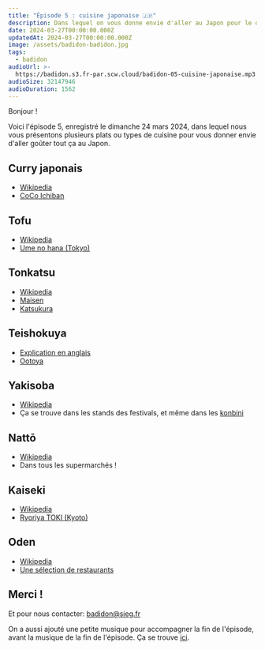 ```yaml
---
title: "Épisode 5 : cuisine japonaise 🇯🇵"
description: Dans lequel on vous donne envie d'aller au Japon pour le dîner
date: 2024-03-27T00:00:00.000Z
updatedAt: 2024-03-27T00:00:00.000Z
image: /assets/badidon-badidon.jpg
tags:
  - badidon
audioUrl: >-
  https://badidon.s3.fr-par.scw.cloud/badidon-05-cuisine-japonaise.mp3
audioSize: 32147946
audioDuration: 1562
---
```


Bonjour !

Voici l'épisode 5, enregistré le dimanche 24 mars 2024, dans lequel nous vous présentons plusieurs plats ou types de cuisine pour vous donner envie d'aller goûter tout ça au Japon.

## Curry japonais

- [Wikipedia](https://fr.wikipedia.org/wiki/Curry_japonais)
- [CoCo Ichiban](https://www.ichibanya.co.jp/english/)

## Tofu

- [Wikipedia](https://fr.wikipedia.org/wiki/Tofu)
- [Ume no hana (Tokyo)](https://ginzanamikidori-umenohana.gorp.jp)

## Tonkatsu

- [Wikipedia](https://fr.wikipedia.org/wiki/Tonkatsu)
- [Maisen](https://mai-sen.com)
- [Katsukura](https://www.katsukura.jp)

## Teishokuya

- [Explication en anglais](https://gurunavi.com/en/japanfoodie/2016/06/teishoku.html)
- [Ootoya](https://www.ootoya.com)

## Yakisoba

- [Wikipedia](https://fr.wikipedia.org/wiki/Yakisoba)
- Ça se trouve dans les stands des festivals, et même dans les [konbini](https://fr.wikipedia.org/wiki/Konbini)

## Nattō

- [Wikipedia](https://fr.wikipedia.org/wiki/Nattō)
- Dans tous les supermarchés !

## Kaiseki

- [Wikipedia](https://fr.wikipedia.org/wiki/Kaiseki)
- [Ryoriya TOKI (Kyoto)](https://toki-kyoto.com/index.html)

## Oden

- [Wikipedia](https://fr.wikipedia.org/wiki/Oden)
- [Une sélection de restaurants](https://www.timeout.com/tokyo/restaurants/tokyo-best-oden-restaurants)

## Merci !

Et pour nous contacter: [badidon@sieg.fr](mailto:badidon@sieg.fr)

On a aussi ajouté une petite musique pour accompagner la fin de l'épisode, avant la musique de la fin de l'épisode. Ça se trouve [ici](https://dova-s.jp/bgm/play20221.html).
